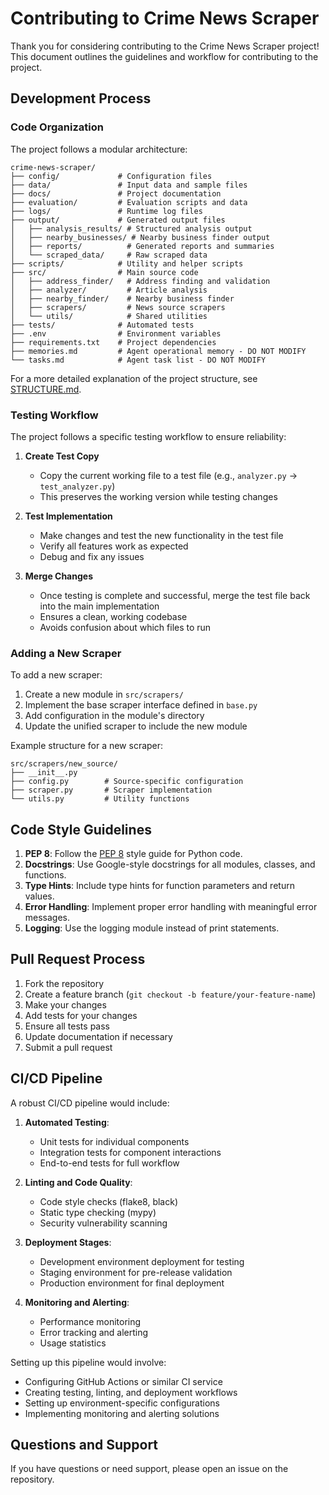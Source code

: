 # Contributing to Crime News Scraper

Thank you for considering contributing to the Crime News Scraper project! This document outlines the guidelines and workflow for contributing to the project.

## Development Process

### Code Organization

The project follows a modular architecture:

```
crime-news-scraper/
├── config/             # Configuration files
├── data/               # Input data and sample files
├── docs/               # Project documentation
├── evaluation/         # Evaluation scripts and data
├── logs/               # Runtime log files
├── output/             # Generated output files
│   ├── analysis_results/ # Structured analysis output
│   ├── nearby_businesses/ # Nearby business finder output
│   ├── reports/          # Generated reports and summaries
│   └── scraped_data/     # Raw scraped data
├── scripts/            # Utility and helper scripts
├── src/                # Main source code
│   ├── address_finder/   # Address finding and validation
│   ├── analyzer/         # Article analysis
│   ├── nearby_finder/    # Nearby business finder
│   ├── scrapers/         # News source scrapers
│   └── utils/            # Shared utilities
├── tests/              # Automated tests
├── .env                # Environment variables
├── requirements.txt    # Project dependencies
├── memories.md         # Agent operational memory - DO NOT MODIFY
└── tasks.md            # Agent task list - DO NOT MODIFY
```

For a more detailed explanation of the project structure, see [STRUCTURE.md](STRUCTURE.md).

### Testing Workflow

The project follows a specific testing workflow to ensure reliability:

1. **Create Test Copy**
   - Copy the current working file to a test file (e.g., `analyzer.py` → `test_analyzer.py`)
   - This preserves the working version while testing changes

2. **Test Implementation**
   - Make changes and test the new functionality in the test file
   - Verify all features work as expected
   - Debug and fix any issues

3. **Merge Changes**
   - Once testing is complete and successful, merge the test file back into the main implementation
   - Ensures a clean, working codebase
   - Avoids confusion about which files to run

### Adding a New Scraper

To add a new scraper:

1. Create a new module in `src/scrapers/`
2. Implement the base scraper interface defined in `base.py`
3. Add configuration in the module's directory
4. Update the unified scraper to include the new module

Example structure for a new scraper:

```
src/scrapers/new_source/
├── __init__.py
├── config.py        # Source-specific configuration
├── scraper.py       # Scraper implementation
└── utils.py         # Utility functions
```

## Code Style Guidelines

1. **PEP 8**: Follow the [PEP 8](https://pep8.org/) style guide for Python code.
2. **Docstrings**: Use Google-style docstrings for all modules, classes, and functions.
3. **Type Hints**: Include type hints for function parameters and return values.
4. **Error Handling**: Implement proper error handling with meaningful error messages.
5. **Logging**: Use the logging module instead of print statements.

## Pull Request Process

1. Fork the repository
2. Create a feature branch (`git checkout -b feature/your-feature-name`)
3. Make your changes
4. Add tests for your changes
5. Ensure all tests pass
6. Update documentation if necessary
7. Submit a pull request

## CI/CD Pipeline

A robust CI/CD pipeline would include:

1. **Automated Testing**:
   - Unit tests for individual components
   - Integration tests for component interactions
   - End-to-end tests for full workflow

2. **Linting and Code Quality**:
   - Code style checks (flake8, black)
   - Static type checking (mypy)
   - Security vulnerability scanning

3. **Deployment Stages**:
   - Development environment deployment for testing
   - Staging environment for pre-release validation
   - Production environment for final deployment

4. **Monitoring and Alerting**:
   - Performance monitoring
   - Error tracking and alerting
   - Usage statistics

Setting up this pipeline would involve:
- Configuring GitHub Actions or similar CI service
- Creating testing, linting, and deployment workflows
- Setting up environment-specific configurations
- Implementing monitoring and alerting solutions

## Questions and Support

If you have questions or need support, please open an issue on the repository.